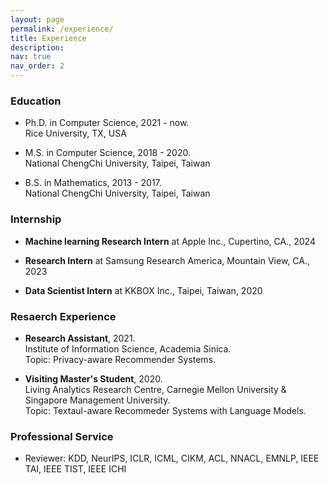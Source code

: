 ```yaml
---
layout: page
permalink: /experience/
title: Experience
description: 
nav: true
nav_order: 2
---
```


### Education

* Ph.D. in Computer Science, 2021 - now.  
Rice University, TX, USA

* M.S. in Computer Science, 2018 - 2020.  
National ChengChi University, Taipei, Taiwan

* B.S. in Mathematics, 2013 - 2017.  
National ChengChi University, Taipei, Taiwan

### Internship
- **Machine learning Research Intern** at Apple Inc., Cupertino, CA., 2024

- **Research Intern** at Samsung Research America, Mountain View, CA., 2023

- **Data Scientist Intern** at KKBOX Inc., Taipei, Taiwan, 2020

### Resaerch Experience

* **Research Assistant**, 2021.  
Institute of Information Science, Academia Sinica.  
Topic: Privacy-aware Recommender Systems.

* **Visiting Master's Student**, 2020.  
Living Analytics Research Centre, Carnegie Mellon University & Singapore Management University.  
Topic: Textaul-aware Recommeder Systems with Language Models.


<!-- ### Teaching -->

### Professional Service

* Reviewer: KDD, NeurIPS, ICLR, ICML, CIKM, ACL, NNACL, EMNLP, IEEE TAI, IEEE TIST, IEEE ICHI